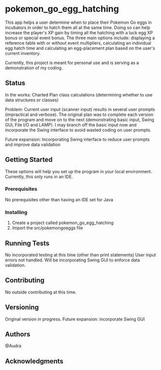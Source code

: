 # pokemon_go_egg_hatching
This app helps a user determine when to place their Pokemon Go eggs in incubators in order to hatch them all at the same time. Doing so can help increase the player's XP gain by timing all the hatching with a luck egg XP bonus or special event bonus. The three main options include: displaying a reference table with or without event multipliers, calculating an individual egg hatch time and calculating an egg-placement plan based on the user's current inventory.

Currently, this project is meant for personal use and is serving as a demonstration of my coding.

## Status
In the works: Charted Plan class calculations (determining whether to use data structures or classes)

Problem: Current user input (scanner input) results in several user prompts (impractical and verbose). The original plan was to complete each version of the program and move on to the next (demonstrating basic input, Swing GUI, File I/O and LAMP). I may branch off the basic input now and incorporate the Swing interface to avoid wasted coding on user prompts.

Future expansion: Incorporating Swing interface to reduce user prompts and improve data validation


## Getting Started
These options will help you set up the program in your local environment. Currently, this only runs in an IDE.


### Prerequisites
No prerequisites other than having an IDE set for Java


### Installing
1. Create a project called pokemon_go_egg_hatching
2. Import the src/pokemongoeggs file 


## Running Tests
No incorporated testing at this time (other than print statements)
User input errors not handled. Will be incorporating Swing GUI to enforce data validation.


## Contributing
No outside contributing at this time.


## Versioning
Original version in progress.
Future expansion: incorporate Swing GUI


## Authors 
@Audra


## Acknowledgments

